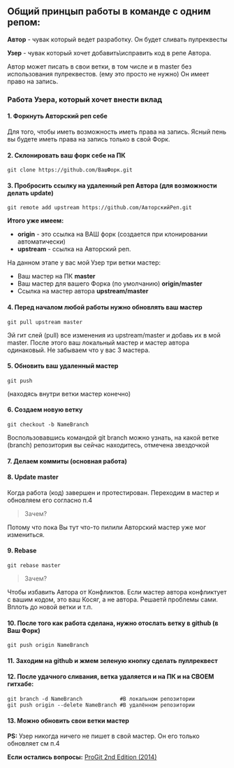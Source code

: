## Общий принцып работы в команде с одним репом:


**Автор** - чувак который ведет разработку. Он будет сливать пулреквесты

**Узер** - чувак который хочет добавить\исправить код в репе Автора.

Автор может писать в свои ветки, в том числе и в master без использования пулреквестов. 
(ему это просто не нужно) Он имеет право на запись.



### Работа Узера, который хочет внести вклад



#### 1. Форкнуть Авторский реп себе

Для того, чтобы иметь возможность иметь права на запись. Ясный пень вы будете иметь права на запись только в свой Форк.


#### 2. Склонировать ваш форк себе на ПК

```console
git clone https://github.com/ВашФорк.git
```


#### 3. Пробросить ссылку на удаленный реп Автора (для возможности делать update)

```console
git remote add upstream https://github.com/АвторскийРеп.git
```


   **Итого уже имеем:**
   - **origin**    - это ссылка на ВАШ форк (создается при клонировании автоматически)
   - **upstream**  - ссылка на Авторский реп.


   На данном этапе у вас мой Узер три ветки мастер:
   - Ваш мастер на ПК **master**
   - Ваш мастер для вашего Форка (по умолчанию) **origin/master**
   - Ссылка на мастер автора **upstream/master**


#### 4. Перед началом любой работы нужно обновлять ваш мастер

```console
git pull upstream master
```
Эй гит слей (pull) все изменения из upstream/master и добавь их в мой master. 
После этого ваш локальный мастер и мастер автора одинаковый. Не забываем что у вас 3 мастера.


#### 5. Обновить ваш удаленный мастер

```console
git push
```
(находясь внутри ветки мастер конечно) 


#### 6. Создаем новую ветку

```console
git checkout -b NameBranch 
```
Воспользовавшись командой 
git branch можно узнать, на какой ветке (branch) репозитория вы сейчас находитесь, отмечена звездочкой


#### 7. Делаем коммиты (основная работа)


#### 8. Update master

Когда работа (код) завершен и протестирован.
Переходим в мастер и обновляем его согласно п.4
>Зачем?

Потому что пока Вы тут что-то пилили Авторский мастер уже мог измениться.


#### 9. Rebase

```console
git rebase master
```   
>Зачем?

Чтобы избавить Автора от Конфликтов. Если мастер автора конфликтует с вашим кодом, это ваш Косяг, а не автора. Решаетй проблемы сами. Вплоть до новой ветки и т.п.


#### 10. После того как работа сделана, нужно отослать ветку в github (в Ваш Форк)

```console
git push origin NameBranch
```


#### 11. Заходим на github и жмем зеленую кнопку сделать пуллреквест


#### 12. После удачного сливания, ветка удаляется и на ПК и на СВОЕМ гитхабе:

```console
git branch -d NameBranch            #В локальном репозитории
git push origin --delete NameBranch #В удалённом репозитории
```


#### 13. Можно обновить свои ветки мастер



**PS:** Узер никогда ничего не пишет в свой мастер. Он его только обновляет см п.4

**Если остались вопросы:** [ProGit 2nd Edition (2014)](https://git-scm.com/book/ru/v2/)
		
